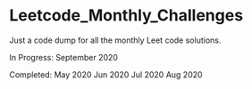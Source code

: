 # Leetcode_Monthly_Challenges
Just a code dump for all the monthly Leet code solutions.

In Progress:
September 2020

Completed:
May 2020
Jun 2020
Jul 2020
Aug 2020
